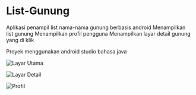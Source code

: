 # List-Gunung
Aplikasi penampil list nama-nama gunung berbasis android
Menampilkan list gunung
Menampilkan profil pengguna
Menampilkan layar detail gunung yang di klik

Proyek menggunakan android studio bahasa java

![Layar Utama](https://user-images.githubusercontent.com/62686080/120239431-789fa000-c288-11eb-8348-5e379e11d079.jpeg)

![Layar Detail](https://user-images.githubusercontent.com/62686080/120239433-79d0cd00-c288-11eb-8eb4-7171d0c267cb.jpeg)

![Profil](https://user-images.githubusercontent.com/62686080/120239434-7a696380-c288-11eb-9fa8-a6f2d7e64b48.jpeg)

